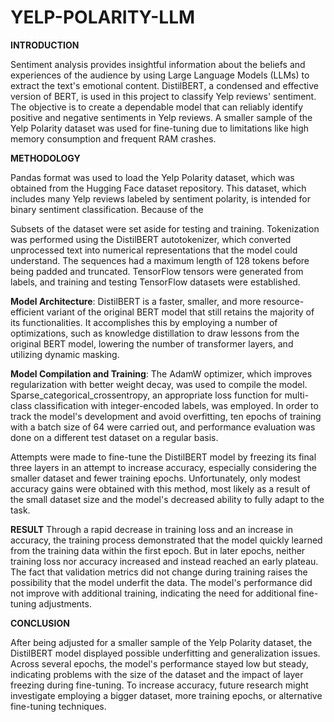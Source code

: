 # YELP-POLARITY-LLM
**INTRODUCTION**

Sentiment analysis provides insightful information about the beliefs and experiences of the audience by using Large Language Models (LLMs) to extract the text's emotional content. DistilBERT, a condensed and effective version of BERT, is used in this project to classify Yelp reviews' sentiment. The objective is to create a dependable model that can reliably identify positive and negative sentiments in Yelp reviews. A smaller sample of the Yelp Polarity dataset was used for fine-tuning due to limitations like high memory consumption and frequent RAM crashes.

**METHODOLOGY**

Pandas format was used to load the Yelp Polarity dataset, which was obtained from the Hugging Face dataset repository. This dataset, which includes many Yelp reviews labeled by sentiment polarity, is intended for binary sentiment classification. Because of the

Subsets of the dataset were set aside for testing and training. Tokenization was performed using the DistilBERT autotokenizer, which converted unprocessed text into numerical representations that the model could understand. The sequences had a maximum length of 128 tokens before being padded and truncated. TensorFlow tensors were generated from labels, and training and testing TensorFlow datasets were established.

**Model Architecture**:  DistilBERT is a faster, smaller, and more resource-efficient variant of the original BERT model that still retains the majority of its functionalities. It accomplishes this by employing a number of optimizations, such as knowledge distillation to draw lessons from the original BERT model, lowering the number of transformer layers, and utilizing dynamic masking.

**Model Compilation and Training**: The AdamW optimizer, which improves regularization with better weight decay, was used to compile the model. Sparse_categorical_crossentropy, an appropriate loss function for multi-class classification with integer-encoded labels, was employed. In order to track the model's development and avoid overfitting, ten epochs of training with a batch size of 64 were carried out, and performance evaluation was done on a different test dataset on a regular basis.

Attempts were made to fine-tune the DistilBERT model by freezing its final three layers in an attempt to increase accuracy, especially considering the smaller dataset and fewer training epochs. Unfortunately, only modest accuracy gains were obtained with this method, most likely as a result of the small dataset size and the model's decreased ability to fully adapt to the task.

**RESULT**
Through a rapid decrease in training loss and an increase in accuracy, the training process demonstrated that the model quickly learned from the training data within the first epoch. But in later epochs, neither training loss nor accuracy increased and instead reached an early plateau. The fact that validation metrics did not change during training raises the possibility that the model underfit the data. The model's performance did not improve with additional training, indicating the need for additional fine-tuning adjustments.

**CONCLUSION**

After being adjusted for a smaller sample of the Yelp Polarity dataset, the DistilBERT model displayed possible underfitting and generalization issues. Across several epochs, the model's performance stayed low but steady, indicating problems with the size of the dataset and the impact of layer freezing during fine-tuning. To increase accuracy, future research might investigate employing a bigger dataset, more training epochs, or alternative fine-tuning techniques.
